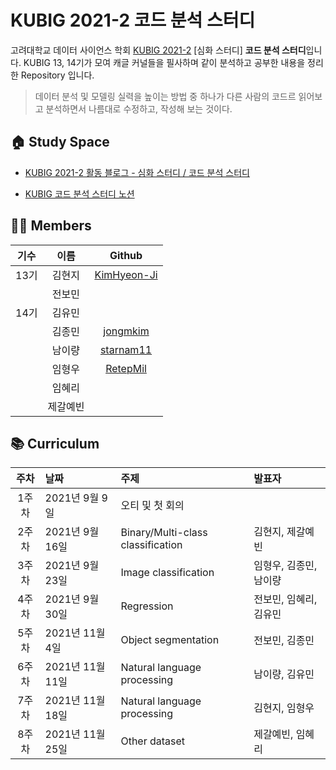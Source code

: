 # KUBIG 2021-2 코드 분석 스터디 

고려대학교 데이터 사이언스 학회 [KUBIG 2021-2](https://kubig-2021-2.tistory.com/) [심화 스터디]  **코드 분석 스터디**입니다.
KUBIG 13, 14기가 모여 캐글 커널들을 필사하며 같이 분석하고 공부한 내용을 정리한 Repository 입니다.   


> 데이터 분석 및 모델링 실력을 높이는 방법 중 하나가 다른 사람의 코드르 읽어보고 분석하면서 나름대로 수정하고, 작성해 보는 것이다.       


## 🏠 Study Space
+ [KUBIG 2021-2 활동 블로그 - 심화 스터디 / 코드 분석 스터디](https://kubig-2021-2.tistory.com/category/%EC%8B%AC%ED%99%94%20%EC%8A%A4%ED%84%B0%EB%94%94/%EC%BD%94%EB%93%9C%20%EB%B6%84%EC%84%9D%20%EC%8A%A4%ED%84%B0%EB%94%94)

+ [KUBIG 코드 분석 스터디 노션](https://cooked-cabin-e21.notion.site/KUBIG-137bc3bf4f5e432ebc3fe68260a64584)


## 👩‍🏫 Members
|기수|이름|Github|
|:---:|:---:|:---:| 
|13기|김현지|[KimHyeon-Ji](https://github.com/KimHyeon-Ji)|
||전보민||
|14기|김유민||
||김종민|[jongmkim](https://github.com/jongmkim)|
||남이량|[starnam11](https://github.com/starnam11)|
||임형우|[RetepMil](https://github.com/RetepMil)|
||임혜리||
||제갈예빈||

## 📚 Curriculum
|주차|날짜|주제|발표자|
|:---:|:---|:---|:---| 
|1주차|2021년 9월 9일|오티 및 첫 회의||
|2주차|2021년 9월 16일|Binary/Multi-class classification|김현지, 제갈예빈|
|3주차|2021년 9월 23일|Image classification|임형우, 김종민, 남이량|
|4주차|2021년 9월 30일|Regression|전보민, 임혜리, 김유민|
|5주차|2021년 11월 4일|Object segmentation|전보민, 김종민|
|6주차|2021년 11월 11일|Natural language processing|남이량, 김유민|
|7주차|2021년 11월 18일|Natural language processing|김현지, 임형우|
|8주차|2021년 11월 25일|Other dataset|제갈예빈, 임혜리|
